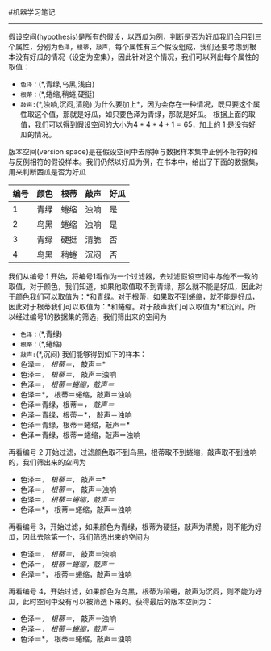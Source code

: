 #机器学习笔记 

-----
假设空间(hypothesis)是所有的假设，以西瓜为例，判断是否为好瓜我们会用到三个属性，分别为`色泽`，`根蒂`，`敲声`，每个属性有三个假设组成，我们还要考虑到根本没有好瓜的情况（设定为空集），因此针对这个情况，我们可以列出每个属性的取值：
- `色泽：`(\*,青绿,乌黑,浅白)
- `根蒂：`(\*,蜷缩,稍蜷,硬挺)
- `敲声:`(\*,浊响,沉闷,清脆) 
为什么要加上\*，因为会存在一种情况，既只要这个属性取这个值，那就是好瓜，如只要色泽为青绿，那就是好瓜。
根据上面的取值，我们可以得到假设空间的大小为$4*4*4+1=65$，加上的 1 是没有好瓜的情况。

版本空间(version space)是在假设空间中去除掉与数据样本集中正例不相符的和与反例相符的假设样本。我们仍然以好瓜为例，在书本中，给出了下面的数据集，用来判断西瓜是否为好瓜

| 编号 | 颜色 | 根蒂 | 敲声 | 好瓜 |
| ---- | ---- | ---- | ---- | ---- |
| 1    | 青绿 | 蜷缩 | 浊响 | 是   |
| 2    | 鸟黑 | 蜷缩 | 浊响 | 是   |
| 3    | 青绿 | 硬挺 | 清脆 | 否   |
| 4    | 鸟黑 | 稍蜷 | 沉闷 | 否   |
我们从编号 1 开始，将编号1看作为一个过滤器，去过滤假设空间中与他不一致的取值，对于颜色，我们知道，如果他取值取不到青绿，那么就不能是好瓜，因此对于颜色我们可以取值为：\*和青绿。对于根蒂，如果取不到蜷缩，就不能是好瓜，因此对于根蒂我们可以取值为：\*和蜷缩。对于敲声我们可以取值为\*和沉闷。所以经过编号1的数据集的筛选，我们筛出来的空间为
- `色泽：`(\*,青绿)
- `根蒂：`(\*,蜷缩)
- `敲声:`(\*,沉闷)
我们能够得到如下的样本：
- 色泽＝*， 根蒂＝*， 敲声＝*
- 色泽＝*， 根蒂＝*， 敲声＝浊响
- 色泽＝*， 根蒂＝蜷缩，敲声＝*
- 色泽＝*， 根蒂＝蜷缩，敲声＝浊响
- 色泽＝青绿，根蒂＝*， 敲声＝*
- 色泽＝青绿，根蒂＝*， 敲声＝浊响
- 色泽＝青绿，根蒂＝蜷缩，敲声＝*
- 色泽＝青绿，根蒂＝蜷缩，敲声＝浊响

再看编号 2 开始过滤，过滤颜色取不到乌黑，根蒂取不到蜷缩，敲声取不到浊响的，我们筛出来的空间为
- 色泽＝*， 根蒂＝*， 敲声＝*
- 色泽＝*， 根蒂＝*， 敲声＝浊响
- 色泽＝*， 根蒂＝蜷缩，敲声＝*
- 色泽＝*， 根蒂＝蜷缩，敲声＝浊响

再看编号 3，开始过滤，如果颜色为青绿，根蒂为硬挺，敲声为清脆，则不能为好瓜，因此去除第一个，我们筛选出来的空间为
- 色泽＝*， 根蒂＝*， 敲声＝浊响
- 色泽＝*， 根蒂＝蜷缩，敲声＝*
- 色泽＝*， 根蒂＝蜷缩，敲声＝浊响

再看编号 4，开始过滤，如果颜色为乌黑，根蒂为稍蜷，敲声为沉闷，则不能为好瓜，此时空间中没有可以被筛选下来的。获得最后的版本空间为：
- 色泽＝*， 根蒂＝*， 敲声＝浊响
- 色泽＝*， 根蒂＝蜷缩，敲声＝*
- 色泽＝*， 根蒂＝蜷缩，敲声＝浊响